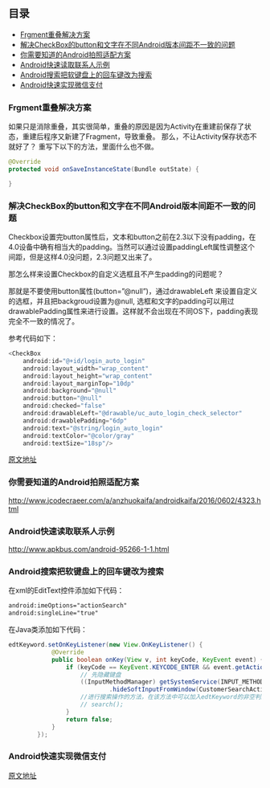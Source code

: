 ## 目录
- [Frgment重叠解决方案](#frgment重叠解决方案)
- [解决CheckBox的button和文字在不同Android版本间距不一致的问题](#解决checkbox的button和文字在不同android版本间距不一致的问题)
- [你需要知道的Android拍照适配方案](#你需要知道的android拍照适配方案)
- [Android快速读取联系人示例](#android快速读取联系人示例)
- [Android搜索把软键盘上的回车键改为搜索](#android搜索把软键盘上的回车键改为搜索)
- [Android快速实现微信支付](#android快速实现微信支付)



### Frgment重叠解决方案
如果只是消除重叠，其实很简单，重叠的原因是因为Activity在重建前保存了状态，重建后程序又新建了Fragment，导致重叠。
那么，不让Activity保存状态不就好了？
重写下以下的方法，里面什么也不做。

```Java
@Override
protected void onSaveInstanceState(Bundle outState) {

}
```

### 解决CheckBox的button和文字在不同Android版本间距不一致的问题
Checkbox设置完button属性后，文本和button之前在2.3以下没有padding，在4.0设备中确有相当大的padding。当然可以通过设置paddingLeft属性调整这个间距，但是这样4.0没问题，2.3问题又出来了。

​那怎么样来设置Checkbox的自定义选框且不产生padding的问题呢？

那就是不要使用button属性(button=”@null”)，通过drawableLeft 来设置自定义的选框，并且把backgroud设置为@null, 选框和文字的padding可以用过drawablePadding属性来进行设置。这样就不会出现在不同OS下，padding表现完全不一致的情况了。

参考代码如下：

```Java
<CheckBox
    android:id="@+id/login_auto_login"
    android:layout_width="wrap_content"
    android:layout_height="wrap_content"
    android:layout_marginTop="10dp"
    android:background="@null"
    android:button="@null"
    android:checked="false"
    android:drawableLeft="@drawable/uc_auto_login_check_selector"
    android:drawablePadding="6dp"
    android:text="@string/login_auto_login"
    android:textColor="@color/gray"
    android:textSize="18sp"/>
```

[原文地址](http://www.jianshu.com/p/0f464a2722de)

###  你需要知道的Android拍照适配方案
http://www.jcodecraeer.com/a/anzhuokaifa/androidkaifa/2016/0602/4323.html

### Android快速读取联系人示例
http://www.apkbus.com/android-95266-1-1.html

### Android搜索把软键盘上的回车键改为搜索
在xml的EditText控件添加如下代码：

```xml
android:imeOptions="actionSearch"
android:singleLine="true"
```

在Java类添加如下代码：

```Java
edtKeyword.setOnKeyListener(new View.OnKeyListener() {
            @Override
            public boolean onKey(View v, int keyCode, KeyEvent event) {
                if (keyCode == KeyEvent.KEYCODE_ENTER && event.getAction() == KeyEvent.ACTION_UP) {
                    // 先隐藏键盘
                    ((InputMethodManager) getSystemService(INPUT_METHOD_SERVICE))
                            .hideSoftInputFromWindow(CustomerSearchActivity.this.getCurrentFocus().getWindowToken(), InputMethodManager.HIDE_NOT_ALWAYS);
                    //进行搜索操作的方法，在该方法中可以加入edtKeyword的非空判断
                    // search();
                }
                return false;
            }
        });
```

### Android快速实现微信支付
[原文地址](http://www.jianshu.com/p/c97639279d2e)